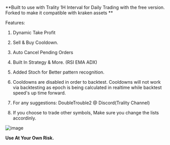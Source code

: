 **Built to use with Trality 1H Interval for Daily Trading with the free version. Forked to make it compatible with kraken assets **

Features:
1. Dynamic Take Profit

2. Sell & Buy Cooldown.

3. Auto Cancel Pending Orders

4. Built In Strategy & More. (RSI EMA ADX)

5. Added Stoch for Better pattern recognition.

6. Cooldowns are disabled in order to backtest. Cooldowns will not work via backtesting as epoch is being calculated in realtime while backtest speed's up time forward.

7. For any suggestions: DoubleTrouble2 @ Discord(Trality Channel)

8. If you choose to trade other symbols, Make sure you change the lists accordinly.

![image](https://user-images.githubusercontent.com/77024922/114835563-5fc35400-9dda-11eb-9de2-aed11ff17204.png)



**Use At Your Own Risk.**
